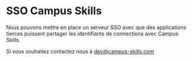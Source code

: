# SSO Campus Skills

Nous pouvons mettre en place un serveur SSO avec que des applications tierces puissent partager les identifiants de connections avec Campus Skills.

Si vous souhaitez contactez nous à dev@campus-skills.com
